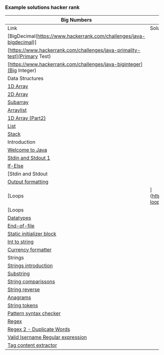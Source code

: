 <H3>Example solutions hacker rank</H3>

| Big Numbers | |
|-------------|-|
| Link | Solution |
|[BigDecimal(https://www.hackerrank.com/challenges/java-bigdecimal)]||
|[https://www.hackerrank.com/challenges/java-primality-test](Primary Test)||
|[https://www.hackerrank.com/challenges/java-biginteger](Big Integer)||
| Data Structures | |
|[1D Array](https://www.hackerrank.com/challenges/java-1d-array-introduction)||
|[2D Array](https://www.hackerrank.com/challenges/java-2d-array)||
|[Subarray](https://www.hackerrank.com/challenges/java-negative-subarray)||
|[Arraylist](https://www.hackerrank.com/challenges/java-arraylist)||
|[1D Array (Part2)](https://www.hackerrank.com/challenges/java-1d-array)||
|[List](https://www.hackerrank.com/challenges/java-list)||
|[Stack](https://www.hackerrank.com/challenges/java-stack)||
| Introduction | |
|[Welcome to Java](https://www.hackerrank.com/challenges/welcome-to-java)||
|[Stdin and Stdout 1](https://www.hackerrank.com/challenges/java-stdin-and-stdout-1)||
|[If-Else](https://www.hackerrank.com/challenges/java-if-else)||
|[Stdin and Stdout ||](https://www.hackerrank.com/challenges/java-stdin-stdout)||
|[Output formatting](https://www.hackerrank.com/challenges/java-output-formatting)||
|[Loops |](https://www.hackerrank.com/challenges/java-loops-i)||
|[Loops ||](https://www.hackerrank.com/challenges/java-loops)||
|[Datatypes](https://www.hackerrank.com/challenges/java-datatypes)||
|[End-of-file](https://www.hackerrank.com/challenges/java-end-of-file)||
|[Static initializer block](https://www.hackerrank.com/challenges/java-static-initializer-block)||
|[Int to string](https://www.hackerrank.com/challenges/java-int-to-string)||
|[Currency formatter](https://www.hackerrank.com/challenges/java-currency-formatter)||
| Strings | |
|[Strings introduction](https://www.hackerrank.com/challenges/java-strings-introduction)||
|[Substring](https://www.hackerrank.com/challenges/java-substring)||
|[String comparissons](https://www.hackerrank.com/challenges/java-string-compare)||
|[String reverse](https://www.hackerrank.com/challenges/java-string-reverse)||
|[Anagrams](https://www.hackerrank.com/challenges/java-anagrams)||
|[String tokens](https://www.hackerrank.com/challenges/java-string-tokens)||
|[Pattern syntax checker](https://www.hackerrank.com/challenges/pattern-syntax-checker)||
|[Regex](https://www.hackerrank.com/challenges/java-regex)||
|[Regex 2 - Duplicate Words](https://www.hackerrank.com/challenges/duplicate-word)||
|[Valid Isername Regular expression](https://www.hackerrank.com/challenges/valid-username-checker)||
|[Tag content extractor](https://www.hackerrank.com/challenges/tag-content-extractor)||